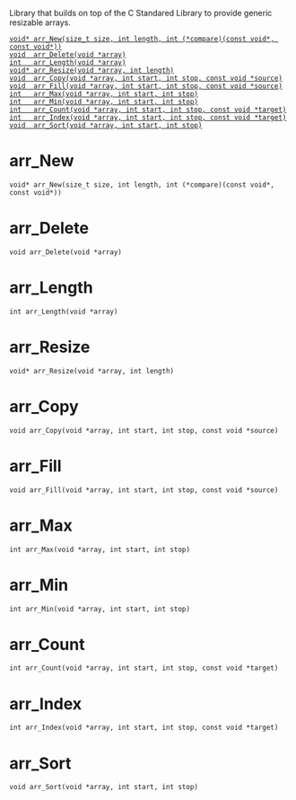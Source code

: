 Library that builds on top of the C Standared Library to provide generic resizable arrays.
  
[```void* arr_New(size_t size, int length, int (*compare)(const void*, const void*))```](#arr_New)  
[```void  arr_Delete(void *array)```](#arr_Delete)  
[```int   arr_Length(void *array)```](#arr_Length)  
[```void* arr_Resize(void *array, int length)```](#arr_Resize)  
[```void  arr_Copy(void *array, int start, int stop, const void *source)```](#arr_Copy)  
[```void  arr_Fill(void *array, int start, int stop, const void *source)```](#arr_Fill)  
[```int   arr_Max(void *array, int start, int stop)```](#arr_Max)  
[```int   arr_Min(void *array, int start, int stop)```](#arr_Min)  
[```int   arr_Count(void *array, int start, int stop, const void *target)```](#arr_Count)  
[```int   arr_Index(void *array, int start, int stop, const void *target)```](#arr_Index)  
[```void  arr_Sort(void *array, int start, int stop)```](#arr_Sort)  
# arr_New
```
void* arr_New(size_t size, int length, int (*compare)(const void*, const void*))
```
# arr_Delete
```
void arr_Delete(void *array)
```
# arr_Length
```
int arr_Length(void *array)
```
# arr_Resize
```
void* arr_Resize(void *array, int length)
```
# arr_Copy
```
void arr_Copy(void *array, int start, int stop, const void *source)
```
# arr_Fill
```
void arr_Fill(void *array, int start, int stop, const void *source)
```
# arr_Max
```
int arr_Max(void *array, int start, int stop)
```
# arr_Min
```
int arr_Min(void *array, int start, int stop)
```
# arr_Count
```
int arr_Count(void *array, int start, int stop, const void *target)
```
# arr_Index
```
int arr_Index(void *array, int start, int stop, const void *target)
```
# arr_Sort
```
void arr_Sort(void *array, int start, int stop)
```
